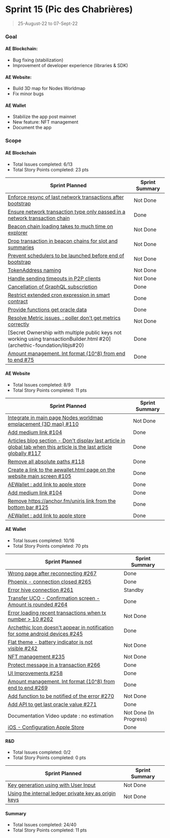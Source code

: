 # Sprint 15 (Pic des Chabrières)

> 25-August-22 to 07-Sept-22

### Goal

#### AE Blockchain:
- Bug fixing (stabilization)
- Improvement of developer experience (libraries & SDK)

#### AE Website: 
- Build 3D map for Nodes Worldmap
- Fix minor bugs

#### AE Wallet
- Stabilize the app post mainnet
- New feature: NFT management
- Document the app

### Scope

#### AE Blockchain
- Total Issues completed: 6/13
- Total Story Points completed: 23 pts

Sprint Planned | Sprint Summary
------------- | -------------
[Enforce resync of last network transactions after bootstrap](archethic-foundation/archethic-node#508) | Not Done 
[Ensure network transaction type only passed in a network transaction chain](archethic-foundation/archethic-node#423) | Done
[Beacon chain loading takes to much time on explorer](archethic-foundation/archethic-node#458) | Not Done 
[Drop transaction in beacon chains for slot and summaries](archethic-foundation/archethic-node#523) | Not Done 
[Prevent schedulers to be launched before end of bootstrap](archethic-foundation/archethic-node#543) | Not Done 
[TokenAddress naming](archethic-foundation/archethic-node#525) | Not Done 
[Handle sending timeouts in P2P clients](archethic-foundation/archethic-node#510) | Not Done 
[Cancellation of GraphQL subscription](archethic-foundation/libjs#67) | Done 
[Restrict extended cron expression in smart contract](archethic-foundation/archethic-node#540) | Done
[Provide functions get oracle data](archethic-foundation/libjs#72) | Done
[Resolve Metric issues, : poller don't get metrics correctly](archethic-foundation/archethic-node#455) | Not Done 
[Secret Ownership with multiple public keys not working using transactionBuilder.html #20] (archethic-foundation/libjs#20) | Done
[Amount management. Int format (10^8) from end to end #75](archethic-foundation/libjs#75) | Done

#### AE Website
- Total Issues completed: 8/9
- Total Story Points completed: 11 pts

Sprint Planned | Sprint Summary
------------- | -------------
[Integrate in main page Nodes worldmap emplacement (3D map) #110](https://github.com/archethic-foundation/archethic-website/issues/110)| Not Done 
[Add medium link #104](https://github.com/archethic-foundation/archethic-website/issues/104)| Done
[Articles blog section - Don't display last article in global tab when this article is the last article globally #117](https://github.com/archethic-foundation/archethic-website/issues/117) | Done
[Remove all absolute paths #118](https://github.com/archethic-foundation/archethic-website/issues/118) | Done
[Create a link to the aewallet.html page on the website main screen #105](https://github.com/archethic-foundation/archethic-website/issues/105)| Done
[AEWallet : add link to apple store](https://github.com/archethic-foundation/archethic-website/issues/128)| Done
[Add medium link #104](https://github.com/archethic-foundation/archethic-website/issues/104)| Done
[Remove https://anchor.fm/uniris link from the bottom bar #125](https://github.com/archethic-foundation/archethic-website/issues/125)| Done
[AEWallet : add link to apple store](archethic-foundation/archethic-website#128)| Done


#### AE Wallet
- Total Issues completed: 10/16
- Total Story Points completed: 70 pts

Sprint Planned | Sprint Summary
------------- | -------------
[Wrong page after reconnecting #267](https://github.com/archethic-foundation/archethic-wallet/issues/267)| Done
[Phoenix - connection closed #265](https://github.com/archethic-foundation/archethic-wallet/issues/265)| Done
[Error hive connection #261](https://github.com/archethic-foundation/archethic-wallet/issues/261)| Standby
[Transfer UCO - Confirmation screen - Amount is rounded #264](https://github.com/archethic-foundation/archethic-wallet/issues/264)| Done
[Error loading recent transactions when tx number > 10 #262](https://github.com/archethic-foundation/archethic-wallet/issues/262)| Not Done 
[Archethic Icon doesn't appear in notification for some android devices #245](https://github.com/archethic-foundation/archethic-wallet/issues/245)| Done
[Flat theme - battery indicator is not visible #242](https://github.com/archethic-foundation/archethic-wallet/issues/242)| Not Done 
[NFT management #235](https://github.com/archethic-foundation/archethic-wallet/issues/235)| Not Done 
[Protect message in a transaction #266](https://github.com/archethic-foundation/archethic-wallet/issues/266)| Done
[UI Improvements #258](https://github.com/archethic-foundation/archethic-wallet/issues/258)| Done
[Amount management. Int format (10^8) from end to end #269](https://github.com/archethic-foundation/archethic-wallet/issues/269)| Done
[Add function to be notified of the error #270](https://github.com/archethic-foundation/archethic-wallet/issues/270)| Not Done 
[Add API to get last oracle value #271](https://github.com/archethic-foundation/archethic-wallet/issues/271)| Done
Documentation Video update : no estimation| Not Done (In Progress)
[iOS - Configuration Apple Store](archethic-foundation/archethic-wallet#272)| Done


#### R&D
- Total Issues completed: 0/2
- Total Story Points completed: 0 pts

Sprint Planned | Sprint Summary
------------- | -------------
[Key generation using with User Input](archethic-foundation/biometrics#49) | Not Done 
[Using the internal ledger private key as origin keys](archethic-foundation/archethic-ledger#36) | Not Done 


#### Summary 
- Total Issues completed: 24/40
- Total Story Points completed: 11 pts
